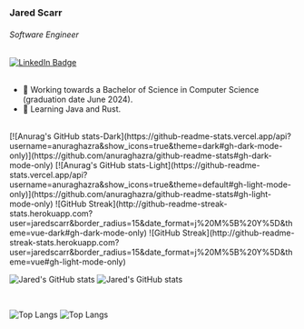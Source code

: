 ### Jared Scarr
###### Software Engineer

<div id="badges">
  <a href="https://www.linkedin.com/in/jaredscarr">
    <img src="https://img.shields.io/badge/LinkedIn-blue?style=for-the-badge&logo=linkedin&logoColor=white" alt="LinkedIn Badge"/>
  </a>
</div>
<br />

- 🔭 Working towards a Bachelor of Science in Computer Science (graduation date June 2024).
- 🌱 Learning Java and Rust.

<br />
[![Anurag's GitHub stats-Dark](https://github-readme-stats.vercel.app/api?username=anuraghazra&show_icons=true&theme=dark#gh-dark-mode-only)](https://github.com/anuraghazra/github-readme-stats#gh-dark-mode-only)
[![Anurag's GitHub stats-Light](https://github-readme-stats.vercel.app/api?username=anuraghazra&show_icons=true&theme=default#gh-light-mode-only)](https://github.com/anuraghazra/github-readme-stats#gh-light-mode-only)
![GitHub Streak](http://github-readme-streak-stats.herokuapp.com?user=jaredscarr&border_radius=15&date_format=j%20M%5B%20Y%5D&theme=vue-dark#gh-dark-mode-only)
![GitHub Streak](http://github-readme-streak-stats.herokuapp.com?user=jaredscarr&border_radius=15&date_format=j%20M%5B%20Y%5D&theme=vue#gh-light-mode-only)

<br />

![Jared's GitHub stats](https://github-readme-stats.vercel.app/api?username=jaredscarr&show_icons=true&count_private=true&rank_icon=github&theme=vue-dark#gh-dark-mode-only)
![Jared's GitHub stats](https://github-readme-stats.vercel.app/api?username=jaredscarr&show_icons=true&count_private=true&rank_icon=github&theme=vue#gh-light-mode-only)

<br />

![Top Langs](https://github-readme-stats.vercel.app/api/top-langs/?username=jaredscarr&layout=compac&langs_count=10&hide_progress=true&theme=vue-dark#gh-dark-mode-only)
![Top Langs](https://github-readme-stats.vercel.app/api/top-langs/?username=jaredscarr&layout=compac&langs_count=10&hide_progress=true&theme=vue#gh-light-mode-only)

